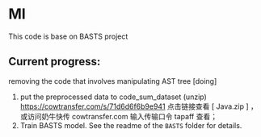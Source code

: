 # MI
This code is base on BASTS project

## Current progress:
removing the code that involves manipulating AST tree [doing]

1. put the preprocessed data to code_sum_dataset (unzip)
   https://cowtransfer.com/s/71d6d6f6b9e941 点击链接查看 [ Java.zip ] ，或访问奶牛快传 cowtransfer.com 输入传输口令 tapaff 查看；
2. Train BASTS model. See the readme of the `BASTS` folder for details.
